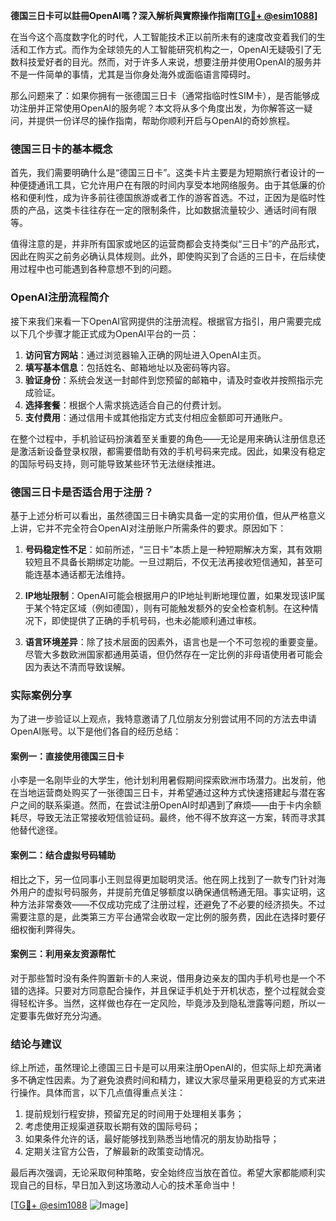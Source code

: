 **德国三日卡可以註冊OpenAI嗎？深入解析與實際操作指南[[TG💪+ @esim1088](https://t.me/s/esim1088)]**

在当今这个高度数字化的时代，人工智能技术正以前所未有的速度改变着我们的生活和工作方式。而作为全球领先的人工智能研究机构之一，OpenAI无疑吸引了无数科技爱好者的目光。然而，对于许多人来说，想要注册并使用OpenAI的服务并不是一件简单的事情，尤其是当你身处海外或面临语言障碍时。

那么问题来了：如果你拥有一张德国三日卡（通常指临时性SIM卡），是否能够成功注册并正常使用OpenAI的服务呢？本文将从多个角度出发，为你解答这一疑问，并提供一份详尽的操作指南，帮助你顺利开启与OpenAI的奇妙旅程。

### 德国三日卡的基本概念

首先，我们需要明确什么是“德国三日卡”。这类卡片主要是为短期旅行者设计的一种便捷通讯工具，它允许用户在有限的时间内享受本地网络服务。由于其低廉的价格和便利性，成为许多前往德国旅游或者工作的游客首选。不过，正因为是临时性质的产品，这类卡往往存在一定的限制条件，比如数据流量较少、通话时间有限等。

值得注意的是，并非所有国家或地区的运营商都会支持类似“三日卡”的产品形式，因此在购买之前务必确认具体规则。此外，即使购买到了合适的三日卡，在后续使用过程中也可能遇到各种意想不到的问题。

### OpenAI注册流程简介

接下来我们来看一下OpenAI官网提供的注册流程。根据官方指引，用户需要完成以下几个步骤才能正式成为OpenAI平台的一员：

1. **访问官方网站**：通过浏览器输入正确的网址进入OpenAI主页。
2. **填写基本信息**：包括姓名、邮箱地址以及密码等内容。
3. **验证身份**：系统会发送一封邮件到您预留的邮箱中，请及时查收并按照指示完成验证。
4. **选择套餐**：根据个人需求挑选适合自己的付费计划。
5. **支付费用**：通过信用卡或其他指定方式支付相应金额即可开通账户。

在整个过程中，手机验证码扮演着至关重要的角色——无论是用来确认注册信息还是激活新设备登录权限，都需要借助有效的手机号码来完成。因此，如果没有稳定的国际号码支持，则可能导致某些环节无法继续推进。

### 德国三日卡是否适合用于注册？

基于上述分析可以看出，虽然德国三日卡确实具备一定的实用价值，但从严格意义上讲，它并不完全符合OpenAI对注册账户所需条件的要求。原因如下：

1. **号码稳定性不足**：如前所述，“三日卡”本质上是一种短期解决方案，其有效期较短且不具备长期绑定功能。一旦过期后，不仅无法再接收短信通知，甚至可能连基本通话都无法维持。
   
2. **IP地址限制**：OpenAI可能会根据用户的IP地址判断地理位置，如果发现该IP属于某个特定区域（例如德国），则有可能触发额外的安全检查机制。在这种情况下，即使提供了正确的手机号码，也未必能顺利通过审核。

3. **语言环境差异**：除了技术层面的因素外，语言也是一个不可忽视的重要变量。尽管大多数欧洲国家都通用英语，但仍然存在一定比例的非母语使用者可能会因为表达不清而导致误解。

### 实际案例分享

为了进一步验证以上观点，我特意邀请了几位朋友分别尝试用不同的方法去申请OpenAI账号。以下是他们各自的经历总结：

#### 案例一：直接使用德国三日卡
小李是一名刚毕业的大学生，他计划利用暑假期间探索欧洲市场潜力。出发前，他在当地运营商处购买了一张德国三日卡，并希望通过这种方式快速搭建起与潜在客户之间的联系渠道。然而，在尝试注册OpenAI时却遇到了麻烦——由于卡内余额耗尽，导致无法正常接收短信验证码。最终，他不得不放弃这一方案，转而寻求其他替代途径。

#### 案例二：结合虚拟号码辅助
相比之下，另一位同事小王则显得更加聪明灵活。他在网上找到了一款专门针对海外用户的虚拟号码服务，并提前充值足够额度以确保通信畅通无阻。事实证明，这种方法非常奏效——不仅成功完成了注册过程，还避免了不必要的经济损失。不过需要注意的是，此类第三方平台通常会收取一定比例的服务费，因此在选择时要仔细权衡利弊得失。

#### 案例三：利用亲友资源帮忙
对于那些暂时没有条件购置新卡的人来说，借用身边亲友的国内手机号也是一个不错的选择。只要对方同意配合操作，并且保证手机处于开机状态，整个过程就会变得轻松许多。当然，这样做也存在一定风险，毕竟涉及到隐私泄露等问题，所以一定要事先做好充分沟通。

### 结论与建议

综上所述，虽然理论上德国三日卡是可以用来注册OpenAI的，但实际上却充满诸多不确定性因素。为了避免浪费时间和精力，建议大家尽量采用更稳妥的方式来进行操作。具体而言，以下几点值得重点关注：

1. 提前规划行程安排，预留充足的时间用于处理相关事务；
2. 考虑使用正规渠道获取长期有效的国际号码；
3. 如果条件允许的话，最好能够找到熟悉当地情况的朋友协助指导；
4. 定期关注官方公告，了解最新的政策变动情况。

最后再次强调，无论采取何种策略，安全始终应当放在首位。希望大家都能顺利实现自己的目标，早日加入到这场激动人心的技术革命当中！

[[TG💪+ @esim1088](https://t.me/s/esim1088) ![Image](https://i.postimg.cc/4NQfJmqS/Snipaste-2025-05-13-00-14-12.png)]